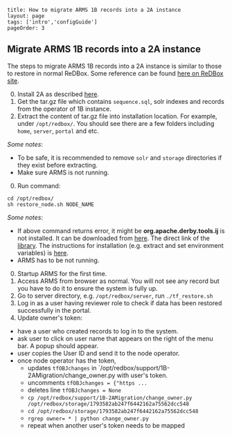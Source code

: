 ```
title: How to migrate ARMS 1B records into a 2A instance
layout: page
tags: ['intro','configGuide']
pageOrder: 3
```
## Migrate ARMS 1B records into a 2A instance
The steps to migrate ARMS 1B records into a 2A instance is similar to those to restore in normal ReDBox. Some reference can be found [here on ReDBox site](http://www.redboxresearchdata.com.au/documentation/system-administration/general-administration/system-restore-or-migration).

0. Install 2A as described [here](../documentation-site/src/documents/pages/installation.html.md).
0. Get the tar.gz file which contains `sequence.sql`, solr indexes and records from the operator of 1B instance.
0. Extract the content of tar.gz file into installation location. For example, under `/opt/redbox/`. You should see there are a few folders including `home`, `server`, `portal` and etc. 

  *Some notes*:
  * To be safe, it is recommended to remove `solr` and `storage` directories if they exist before extracting.
  * Make sure ARMS is not running. 
0. Run command:
```shell
cd /opt/redbox/
sh restore_node.sh NODE_NAME
```
  *Some notes*:
  * If above command returns error, it might be **org.apache.derby.tools.ij** is not installed. It can be downloaded from [here](http://db.apache.org/derby/derby_downloads.html). The direct link of the [library](http://mirror.ventraip.net.au/apache//db/derby/db-derby-10.8.3.0/db-derby-10.8.3.0-lib.tar.gz). The instructions for installation (e.g. extract and set environment variables) is [here](http://db.apache.org/derby/papers/DerbyTut/install_software.html#derby).
  * ARMS has to be not running.
0. Startup ARMS for the first time.
0. Access ARMS from browser as normal. You will not see any record but you have to do it to ensure the system is fully up.
0. Go to server directory, e.g. `/opt/redbox/server`, run `./tf_restore.sh`
0. Log in as a user having reviewer role to check if data has been restored successfully in the portal.
0. Update owner's token: 
  * have a user who created records to log in to the system.
  * ask user to click on user name that appears on the right of the menu bar. A popup should appear.
  * user copies the User ID and send it to the node operator.
  * once node operator has the token, 
     * updates `tfOBJchanges` in `/opt/redbox/support/1B-2AMigration/change_owner.py with user's token.
     * uncomments `tfOBJchanges = {"https ... `
     * deletes line `tfOBJchanges = None`
     * `cp /opt/redbox/support/1B-2AMigration/change_owner.py /opt/redbox/storage/1793582ab247f6442162a75562dcc548`
     * `cd /opt/redbox/storage/1793582ab247f6442162a75562dcc548`
     * `rgrep owner= * | python change_owner.py`
     * repeat when another user's token needs to be mapped
